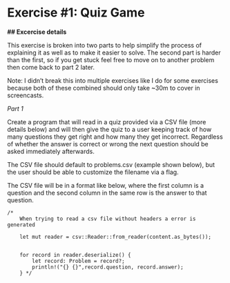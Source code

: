 # Exercise #1: Quiz Game


**## Excercise details**


This exercise is broken into two parts to help simplify the process of explaining it as well as to make it easier to solve. The second part is harder than the first, so if you get stuck feel free to move on to another problem then come back to part 2 later.

Note: I didn’t break this into multiple exercises like I do for some exercises because both of these combined should only take ~30m to cover in screencasts.

*Part 1*

Create a program that will read in a quiz provided via a CSV file (more details below) and will then give the quiz to a user keeping track of how many questions they get right and how many they get incorrect. Regardless of whether the answer is correct or wrong the next question should be asked immediately afterwards.

The CSV file should default to problems.csv (example shown below), but the user should be able to customize the filename via a flag.

The CSV file will be in a format like below, where the first column is a question and the second column in the same row is the answer to that question.



```
/*
    When trying to read a csv file without headers a error is generated
    
    let mut reader = csv::Reader::from_reader(content.as_bytes());
    
    
    for record in reader.deserialize() {
        let record: Problem = record?;
        println!("{} {}",record.question, record.answer);
    } */
```


